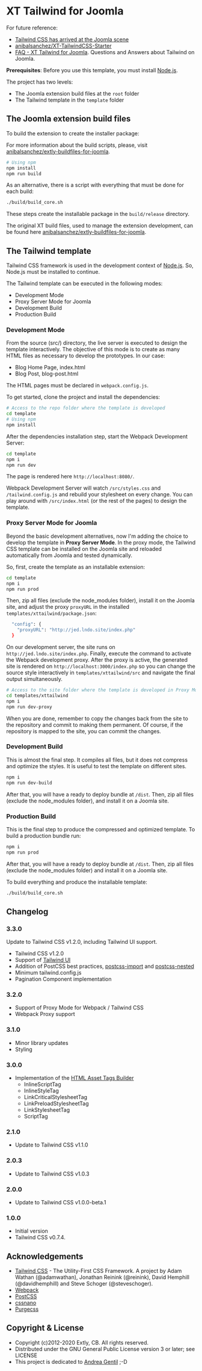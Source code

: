 # XT Tailwind for Joomla

For future reference:

- [Tailwind CSS has arrived at the Joomla scene](https://blog.anibalhsanchez.com/en/10-blogging/lost-and-found/47-tailwind-css-has-arrived-at-the-joomla-scene.html)
- [anibalsanchez/XT-TailwindCSS-Starter](https://github.com/anibalsanchez/XT-TailwindCSS-Starter)
- [FAQ - XT Tailwind for Joomla](https://blog.anibalhsanchez.com/en/10-blogging/lost-and-found/55-faq-xt-tailwind-for-joomla.html). Questions and Answers about Tailwind on Joomla.

**Prerequisites**: Before you use this template, you must install [Node.js](https://nodejs.org/).

The project has two levels:

- The Joomla extension build files at the `root` folder
- The Tailwind template in the `template` folder

## The Joomla extension build files

To build the extension to create the installer package:

For more information about the build scripts, please, visit [anibalsanchez/extly-buildfiles-for-joomla](https://github.com/anibalsanchez/extly-buildfiles-for-joomla).

```bash
# Using npm
npm install
npm run build
```

As an alternative, there is a script with everything that must be done for each build:

```bash
./build/build_core.sh
```

These steps create the installable package in the `build/release` directory.

The original XT build files, used to manage the extension development, can be found here [anibalsanchez/extly-buildfiles-for-joomla](https://github.com/anibalsanchez/extly-buildfiles-for-joomla).

## The Tailwind template

Tailwind CSS framework is used in the development context of [Node.js](https://nodejs.org/en/). So, Node.js must be installed to continue.

The Tailwind template can be executed in the following modes:

- Development Mode
- Proxy Server Mode for Joomla
- Development Build
- Production Build

### Development Mode

From the source (src/) directory, the live server is executed to design the template interactively. The objective of this mode is to create as many HTML files as necessary to develop the prototypes. In our case:

- Blog Home Page, index.html
- Blog Post, blog-post.html

The HTML pages must be declared in `webpack.config.js`.

To get started, clone the project and install the dependencies:

```bash
# Access to the repo folder where the template is developed
cd template
# Using npm
npm install
```

After the dependencies installation step, start the Webpack Development Server:

```bash
cd template
npm i
npm run dev
```

The page is rendered here `http://localhost:8080/`.

Webpack Development Server will watch `/src/styles.css` and `/tailwind.config.js` and rebuild your stylesheet on every change. You can play around with `/src/index.html` (or the rest of the pages) to design the template.

### Proxy Server Mode for Joomla

Beyond the basic development alternatives, now I'm adding the choice to develop the template in **Proxy Server Mode**. In the proxy mode, the Tailwind CSS template can be installed on the Joomla site and reloaded automatically from Joomla and tested dynamically.

So, first, create the template as an installable extension:

```bash
cd template
npm i
npm run prod
```

Then, zip all files (exclude the node_modules folder), install it on the Joomla site, and adjust the proxy `proxyURL` in the installed `templates/xttailwind/package.json`:

```bash
  "config": {
    "proxyURL": "http://jed.lndo.site/index.php"
  }
```

On our development server, the site runs on `http://jed.lndo.site/index.php`. Finally, execute the command to activate the Webpack development proxy. After the proxy is active, the generated site is rendered on `http://localhost:3000/index.php` so you can change the source style interactively in `templates/xttailwind/src` and navigate the final output simultaneously.

```bash
# Access to the site folder where the template is developed in Proxy Mode
cd templates/xttailwind
npm i
npm run dev-proxy
```

When you are done, remember to copy the changes back from the site to the repository and commit to making them permanent. Of course, if the repository is mapped to the site, you can commit the changes.

### Development Build

This is almost the final step. It compiles all files, but it does not compress and optimize the styles. It is useful to test the template on different sites.

```bash
npm i
npm run dev-build
```

After that, you will have a ready to deploy bundle at `/dist`. Then, zip all files (exclude the node_modules folder), and install it on a Joomla site.

### Production Build

This is the final step to produce the compressed and optimized template. To build a production bundle run:

```bash
npm i
npm run prod
```

After that, you will have a ready to deploy bundle at `/dist`. Then, zip all files (exclude the node_modules folder) and install it on a Joomla site.

To build everything and produce the installable template:

```bash
./build/build_core.sh
```

## Changelog

### 3.3.0

Update to Tailwind CSS v1.2.0, including Tailwind UI support.

- Tailwind CSS v1.2.0
- Support of [Tailwind UI](https://tailwindui.com/)
- Addition of PostCSS best practices, [postcss-import](https://www.npmjs.com/package/postcss-import) and [postcss-nested](https://www.npmjs.com/package/postcss-nested)
- Minimum tailwind.config.js
- Pagination Component implementation

### 3.2.0

- Support of Proxy Mode for Webpack / Tailwind CSS
- Webpack Proxy support

### 3.1.0

- Minor library updates
- Styling

### 3.0.0

- Implementation of the [HTML Asset Tags Builder](https://github.com/anibalsanchez/extly-html-asset-tags-builder)
  - InlineScriptTag
  - InlineStyleTag
  - LinkCriticalStylesheetTag
  - LinkPreloadStylesheetTag
  - LinkStylesheetTag
  - ScriptTag

### 2.1.0

- Update to Tailwind CSS v1.1.0

### 2.0.3

- Update to Tailwind CSS v1.0.3

### 2.0.0

- Update to Tailwind CSS v1.0.0-beta.1

### 1.0.0

- Initial version
- Tailwind CSS v0.7.4.

## Acknowledgements

- [Tailwind CSS](https://tailwindcss.com) - The Utility-First CSS Framework. A project by Adam Wathan (@adamwathan), Jonathan Reinink (@reinink), David Hemphill (@davidhemphill) and Steve Schoger (@steveschoger).
- [Webpack](https://webpack.js.org/)
- [PostCSS](https://postcss.org/)
- [cssnano](https://cssnano.co/)
- [Purgecss](https://www.purgecss.com)

## Copyright & License

- Copyright (c)2012-2020 Extly, CB. All rights reserved.
- Distributed under the GNU General Public License version 3 or later; see LICENSE
- This project is dedicated to [Andrea Gentil](http://www.twitter.com/andreagentil) ;-D

